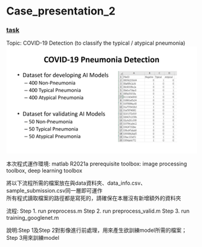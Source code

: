 # Case_presentation_2

### [task](https://www.kaggle.com/c/digital-medicine-2021-case-presentation-2/leaderboard)  
Topic: COVID-19 Detection (to classify the typical / atypical pneumonia)  
![task](https://github.com/sanwich27/Case_presentation_2/blob/main/task.jpg)  

本次程式運作環境: matlab R2021a
prerequisite toolbox: image processing toolbox, deep learning toolbox 

將以下流程所需的檔案放在與data資料夾、data_info.csv、sample_submission.csv同一層即可運作  
所有程式讀取檔案的路徑都是寫死的，請確保在本層沒有新增額外的資料夾  

流程:
Step 1. run preprocess.m
Step 2. run preprocess_valid.m
Step 3. run training_googlenet.m 

說明:Step 1及Step 2對影像進行前處理，用來產生欲訓練model所需的檔案；Step 3用來訓練model
